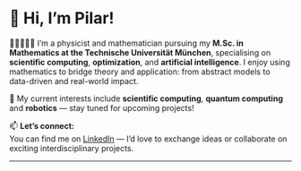 # 👋 Hi, I’m Pilar!

👩🏻‍💻🔭🧮 I’m a physicist and mathematician pursuing my **M.Sc. in Mathematics at the Technische Universität München**, specialising on **scientific computing**, **optimization**, and **artificial intelligence**. I enjoy using mathematics to bridge theory and application: from abstract models to data-driven and real-world impact.

🤖 My current interests include **scientific computing**, **quantum computing** and **robotics** — stay tuned for upcoming projects!

📫 **Let’s connect:**  
You can find me on [LinkedIn](https://www.linkedin.com/) — I’d love to exchange ideas or collaborate on exciting interdisciplinary projects.

---

<!---
piipsx/piipsx is a ✨ special ✨ repository because its `README.md` (this file) appears on your GitHub profile.
You can click the Preview link to take a look at your changes.
--->
